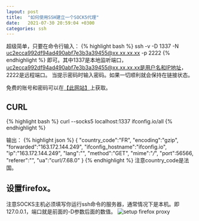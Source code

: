 ```yaml
---
layout: post
title:  "如何使用SSH建立一个SOCK5代理"
date:   2021-07-30 20:59:04 +0300
categories: ssh
---
```

超级简单，只要在命令行输入：
{% highlight bash %}
ssh -v -D 1337 -N uc2ecca992df94ad490abf7e3b3a39455@xx.xx.xx.xx -p 2222
{% endhighlight %}
即可。其中1337是本地监听端口，uc2ecca992df94ad490abf7e3b3a39455@xx.xx.xx.xx是用户名和IP地址， 2222是远程端口。
当提示密码时输入密码。如果一切顺利就会保持在链接状态。

免费的账号和密码可以在[【此网站】][resp-me]上获取。

## CURL
{% highlight bash %}
curl --socks5 localhost:1337 ifconfig.io/all
{% endhighlight %}

输出：
{% highlight json %}
{
  "country_code":"FR",
  "encoding":"gzip",
  "forwarded":"163.172.144.249",
  "ifconfig_hostname":"ifconfig.io",
  "ip":"163.172.144.249",
  "lang":"",
  "method":"GET",
  "mime":"*/*",
  "port":56566,
  "referer":"",
  "ua":"curl/7.68.0"
}
{% endhighlight %}
注意country_code是法国。

## 设置firefox。
注意SOCKS主机必须填写你运行ssh命令的服务器，通常情况下是本机。即127.0.0.1，端口就是前面的-D参数后面的数值。
![setup firefox proxy](/assets/images/firefox-config.png)



[resp-me]: https://resp.me

